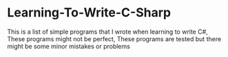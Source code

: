 # Learning-To-Write-C-Sharp
This is a list of simple programs that I wrote when learning to write C#,
These programs might not be perfect,
These programs are tested but there might be some minor mistakes or problems

